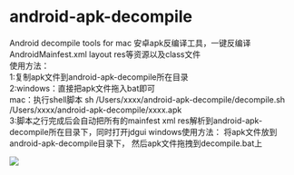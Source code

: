 # android-apk-decompile
Android decompile tools for mac
安卓apk反编译工具，一键反编译AndroidMainfest.xml layout res等资源以及class文件  
使用方法：  
1:复制apk文件到android-apk-decompile所在目录  
2:windows：直接把apk文件拖入bat即可  
  mac：执行shell脚本 sh /Users/xxxx/android-apk-decompile/decompile.sh /Users/xxxx/android-apk-decompile/xxxx.apk   
3:脚本之行完成后会自动把所有的mainfest xml res解析到android-apk-decompile所在目录下，同时打开jdgui
windows使用方法：
将apk文件放到android-apk-decompile目录下，
然后apk文件拖拽到decompile.bat上

![](https://raw.githubusercontent.com/JavaNoober/android-apk-decompile/master/decompile.gif)
